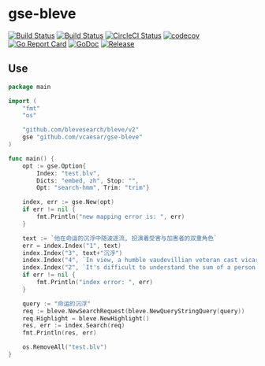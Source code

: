 # gse-bleve

[![Build Status](https://github.com/vcaesar/gse-bleve/workflows/Go/badge.svg)](https://github.com/vcaesar/gse-bleve/commits/master)
[![Build Status](https://travis-ci.org/vcaesar/gse-bleve.svg)](https://travis-ci.org/vcaesar/gse-bleve)
[![CircleCI Status](https://circleci.com/gh/vcaesar/gse-bleve.svg?style=shield)](https://circleci.com/gh/vcaesar/gse-bleve)
[![codecov](https://codecov.io/gh/vcaesar/gse-bleve/branch/master/graph/badge.svg)](https://codecov.io/gh/vcaesar/gse-bleve)
[![Go Report Card](https://goreportcard.com/badge/github.com/vcaesar/gse-bleve)](https://goreportcard.com/report/github.com/vcaesar/gse-bleve)
[![GoDoc](https://godoc.org/github.com/vcaesar/gse-bleve?status.svg)](https://godoc.org/github.com/vcaesar/gse-bleve)
[![Release](https://github-release-version.herokuapp.com/github/vcaesar/gse-bleve/release.svg?style=flat)](https://github.com/vcaesar/gse-bleve/releases/latest)


## Use 

```go
package main

import (
	"fmt"
	"os"

	"github.com/blevesearch/bleve/v2"
	gse "github.com/vcaesar/gse-bleve"
)

func main() {
	opt := gse.Option{
		Index: "test.blv",
		Dicts: "embed, zh", Stop: "",
		Opt: "search-hmm", Trim: "trim"}

	index, err := gse.New(opt)
	if err != nil {
		fmt.Println("new mapping error is: ", err)
	}

	text := `他在命运的沉浮中随波逐流, 扮演着受害与加害者的双重角色`
	err = index.Index("1", text)
	index.Index("3", text+"沉浮")
	index.Index("4", `In view, a humble vaudevillian veteran cast vicariously as both victim and villain vicissitudes of fate.`)
	index.Index("2", `It's difficult to understand the sum of a person's life.`)
	if err != nil {
		fmt.Println("index error: ", err)
	}

	query := "命运的沉浮"
	req := bleve.NewSearchRequest(bleve.NewQueryStringQuery(query))
	req.Highlight = bleve.NewHighlight()
	res, err := index.Search(req)
	fmt.Println(res, err)

	os.RemoveAll("test.blv")
}
```